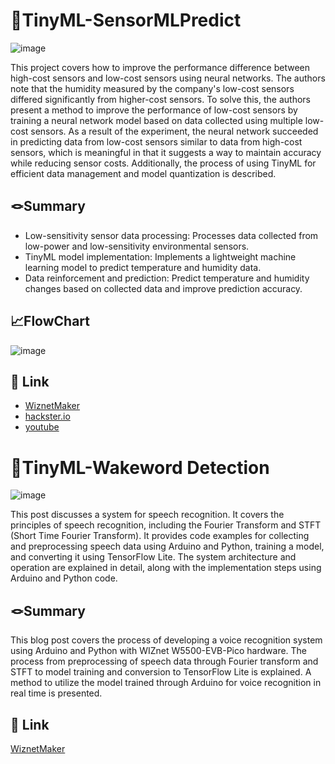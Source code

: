 # 📌TinyML-SensorMLPredict


![image](https://github.com/WzAcorn/TinyML-HygroPredict/assets/77008882/1ab07dca-223d-4527-aa2b-396b01b5bce7)


This project covers how to improve the performance difference between high-cost sensors and low-cost sensors using neural networks. The authors note that the humidity measured by the company's low-cost sensors differed significantly from higher-cost sensors. To solve this, the authors present a method to improve the performance of low-cost sensors by training a neural network model based on data collected using multiple low-cost sensors. As a result of the experiment, the neural network succeeded in predicting data from low-cost sensors similar to data from high-cost sensors, which is meaningful in that it suggests a way to maintain accuracy while reducing sensor costs. Additionally, the process of using TinyML for efficient data management and model quantization is described.




## 🪢Summary
- Low-sensitivity sensor data processing: Processes data collected from low-power and low-sensitivity environmental sensors.
- TinyML model implementation: Implements a lightweight machine learning model to predict temperature and humidity data.
- Data reinforcement and prediction: Predict temperature and humidity changes based on collected data and improve prediction accuracy.





## 📈FlowChart
![image](https://github.com/WzAcorn/TinyML-HygroPredict/assets/77008882/280a5b1c-7db5-4781-9c67-7eb634ab9a7c)





## 🔗 Link
- [WiznetMaker](https://maker.wiznet.io/Acorn_/projects/tinyml%2Dhygropredict%2D1%2Ddata%2Dvisualization%2Dand%2Dvalidation/)
- [hackster.io](https://www.hackster.io/dbsghd3820/tinyml-using-low-sensitivity-sensor-to-predict-high-per-f9154f)
- [youtube](https://www.youtube.com/watch?v=K8MrS-Cnfuw)



# 📌TinyML-Wakeword Detection

![image](https://github.com/wiznetmaker/TinyML-WIZProduct/assets/77008882/74ca1313-b877-4678-804b-25a62843c05f)

This post discusses a system for speech recognition. It covers the principles of speech recognition, including the Fourier Transform and STFT (Short Time Fourier Transform). It provides code examples for collecting and preprocessing speech data using Arduino and Python, training a model, and converting it using TensorFlow Lite. The system architecture and operation are explained in detail, along with the implementation steps using Arduino and Python code.

## 🪢Summary
This blog post covers the process of developing a voice recognition system using Arduino and Python with WIZnet W5500-EVB-Pico hardware. 
The process from preprocessing of speech data through Fourier transform and STFT to model training and conversion to TensorFlow Lite is explained. 
A method to utilize the model trained through Arduino for voice recognition in real time is presented.

## 🔗 Link
[WiznetMaker](https://maker.wiznet.io/Acorn_/projects/tinyml%2Dwakeword%2Ddetection/?serob=rd&serterm=month)



